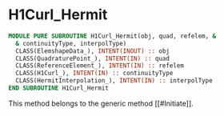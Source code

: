 # H1Curl_Hermit

```fortran
MODULE PURE SUBROUTINE H1Curl_Hermit(obj, quad, refelem, &
  & continuityType, interpolType)
  CLASS(ElemshapeData_), INTENT(INOUT) :: obj
  CLASS(QuadraturePoint_), INTENT(IN) :: quad
  CLASS(ReferenceElement_), INTENT(IN) :: refelem
  CLASS(H1Curl_), INTENT(IN) :: continuityType
  CLASS(HermitInterpolation_), INTENT(IN) :: interpolType
END SUBROUTINE H1Curl_Hermit
```

This method belongs to the generic method [[#Initiate]].
